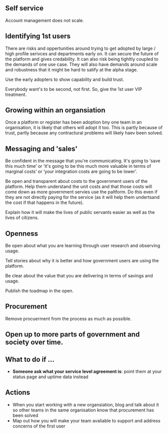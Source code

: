 <!-- TITLE: Adoption -->

## Self service

Account management does not scale.

## Identifying 1st users

There are risks and oppertunities around trying to get adopted by large / high profile serivces and departments early on. It can secure the future of the platform and gives credability. It can also risk being tighltly coupled to the demands of one use case. They will also have demands around scale and robustness that it might be hard to satify at the alpha stage.

Use the early adopters to show capability and build trust.

Everybody want's to be second, not first. So, give the 1st user VIP treatment.

## Growing within an organsiation

Once a platform or register has been adoption bny one team in an organisation, it is likely that others will adopt it too. This is partly because of trust, partly because any contractural problems will likely haev been solved.


## Messaging and 'sales'

Be confident in the message that you're communicating. It's going to ‘save this much time’ or ‘it's going to be this much more valuable in terms of marginal costs’ or ‘your integration costs are going to be lower’.

Be open and transparent about costs to the government users of the platform. Help them understand the unit costs and that those costs will come down as more  government servies use the paltform. Do this even if they are not directly paying for the service (as it will help them undertsand the cost if that happens in the future).

Explain how it will make the lives of public servants easier as well as the lives of citizens.

## Openness

Be open about what you are learning through user research and observing usage.

Tell stories about why it is better and how government users are using the platform.

Be clear about the value that you are delivering in terms of savings and usage.

Publish the toadmap in the open.

## Procurement

Remove procuerment from the process as much as possible.

## Open up to more parts of government and society over time.

## What to do if ...
* **Someone ask what your service level agreement is**: point them at your status page and uptime data instead

## Actions

* When you start working with a new organsiation, blog and talk about it so other teams in the same organisation know that procurement has been solved
* Map out how you will make your team avaliable to support and address concerns of the first user
